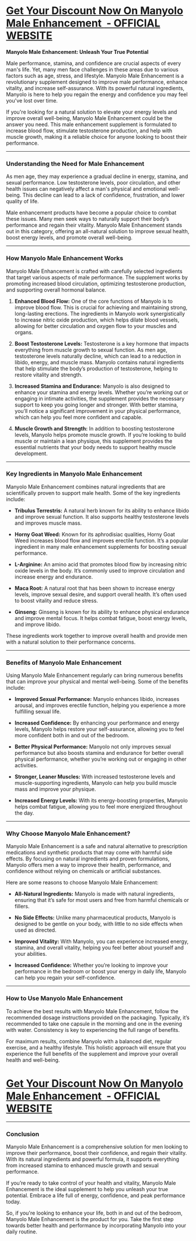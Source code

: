 <h1><a href="https://getdeals24x7.com/get-manyolo"><strong>Get Your Discount Now On&nbsp;<span data-sheets-root="1">Manyolo Male Enhancement </span>&nbsp;- OFFICIAL WEBSITE</strong></a></h1>
<p><strong>Manyolo Male Enhancement: Unleash Your True Potential</strong></p>
<p>Male performance, stamina, and confidence are crucial aspects of every man's life. Yet, many men face challenges in these areas due to various factors such as age, stress, and lifestyle. Manyolo Male Enhancement is a revolutionary supplement designed to improve male performance, enhance vitality, and increase self-assurance. With its powerful natural ingredients, Manyolo is here to help you regain the energy and confidence you may feel you've lost over time.</p>
<p>If you're looking for a natural solution to elevate your energy levels and improve overall well-being, Manyolo Male Enhancement could be the answer you need. This male enhancement supplement is formulated to increase blood flow, stimulate testosterone production, and help with muscle growth, making it a reliable choice for anyone looking to boost their performance.</p>
<hr />
<h3><strong>Understanding the Need for Male Enhancement</strong></h3>
<p>As men age, they may experience a gradual decline in energy, stamina, and sexual performance. Low testosterone levels, poor circulation, and other health issues can negatively affect a man's physical and emotional well-being. This decline can lead to a lack of confidence, frustration, and lower quality of life.</p>
<p>Male enhancement products have become a popular choice to combat these issues. Many men seek ways to naturally support their body&rsquo;s performance and regain their vitality. Manyolo Male Enhancement stands out in this category, offering an all-natural solution to improve sexual health, boost energy levels, and promote overall well-being.</p>
<hr />
<h3><strong>How Manyolo Male Enhancement Works</strong></h3>
<p>Manyolo Male Enhancement is crafted with carefully selected ingredients that target various aspects of male performance. The supplement works by promoting increased blood circulation, optimizing testosterone production, and supporting overall hormonal balance.</p>
<ol>
<li>
<p><strong>Enhanced Blood Flow:</strong> One of the core functions of Manyolo is to improve blood flow. This is crucial for achieving and maintaining strong, long-lasting erections. The ingredients in Manyolo work synergistically to increase nitric oxide production, which helps dilate blood vessels, allowing for better circulation and oxygen flow to your muscles and organs.</p>
</li>
<li>
<p><strong>Boost Testosterone Levels:</strong> Testosterone is a key hormone that impacts everything from muscle growth to sexual function. As men age, testosterone levels naturally decline, which can lead to a reduction in libido, energy, and muscle mass. Manyolo contains natural ingredients that help stimulate the body&rsquo;s production of testosterone, helping to restore vitality and strength.</p>
</li>
<li>
<p><strong>Increased Stamina and Endurance:</strong> Manyolo is also designed to enhance your stamina and energy levels. Whether you&rsquo;re working out or engaging in intimate activities, the supplement provides the necessary support to keep you going longer and stronger. With better stamina, you&rsquo;ll notice a significant improvement in your physical performance, which can help you feel more confident and capable.</p>
</li>
<li>
<p><strong>Muscle Growth and Strength:</strong> In addition to boosting testosterone levels, Manyolo helps promote muscle growth. If you&rsquo;re looking to build muscle or maintain a lean physique, this supplement provides the essential nutrients that your body needs to support healthy muscle development.</p>
</li>
</ol>
<hr />
<h3><strong>Key Ingredients in Manyolo Male Enhancement</strong></h3>
<p>Manyolo Male Enhancement combines natural ingredients that are scientifically proven to support male health. Some of the key ingredients include:</p>
<ul>
<li>
<p><strong>Tribulus Terrestris:</strong> A natural herb known for its ability to enhance libido and improve sexual function. It also supports healthy testosterone levels and improves muscle mass.</p>
</li>
<li>
<p><strong>Horny Goat Weed:</strong> Known for its aphrodisiac qualities, Horny Goat Weed increases blood flow and improves erectile function. It&rsquo;s a popular ingredient in many male enhancement supplements for boosting sexual performance.</p>
</li>
<li>
<p><strong>L-Arginine:</strong> An amino acid that promotes blood flow by increasing nitric oxide levels in the body. It&rsquo;s commonly used to improve circulation and increase energy and endurance.</p>
</li>
<li>
<p><strong>Maca Root:</strong> A natural root that has been shown to increase energy levels, improve sexual desire, and support overall health. It&rsquo;s often used to boost vitality and reduce stress.</p>
</li>
<li>
<p><strong>Ginseng:</strong> Ginseng is known for its ability to enhance physical endurance and improve mental focus. It helps combat fatigue, boost energy levels, and improve libido.</p>
</li>
</ul>
<p>These ingredients work together to improve overall health and provide men with a natural solution to their performance concerns.</p>
<hr />
<h3><strong>Benefits of Manyolo Male Enhancement</strong></h3>
<p>Using Manyolo Male Enhancement regularly can bring numerous benefits that can improve your physical and mental well-being. Some of the benefits include:</p>
<ul>
<li>
<p><strong>Improved Sexual Performance:</strong> Manyolo enhances libido, increases arousal, and improves erectile function, helping you experience a more fulfilling sexual life.</p>
</li>
<li>
<p><strong>Increased Confidence:</strong> By enhancing your performance and energy levels, Manyolo helps restore your self-assurance, allowing you to feel more confident both in and out of the bedroom.</p>
</li>
<li>
<p><strong>Better Physical Performance:</strong> Manyolo not only improves sexual performance but also boosts stamina and endurance for better overall physical performance, whether you&rsquo;re working out or engaging in other activities.</p>
</li>
<li>
<p><strong>Stronger, Leaner Muscles:</strong> With increased testosterone levels and muscle-supporting ingredients, Manyolo can help you build muscle mass and improve your physique.</p>
</li>
<li>
<p><strong>Increased Energy Levels:</strong> With its energy-boosting properties, Manyolo helps combat fatigue, allowing you to feel more energized throughout the day.</p>
</li>
</ul>
<hr />
<h3><strong>Why Choose Manyolo Male Enhancement?</strong></h3>
<p>Manyolo Male Enhancement is a safe and natural alternative to prescription medications and synthetic products that may come with harmful side effects. By focusing on natural ingredients and proven formulations, Manyolo offers men a way to improve their health, performance, and confidence without relying on chemicals or artificial substances.</p>
<p>Here are some reasons to choose Manyolo Male Enhancement:</p>
<ul>
<li>
<p><strong>All-Natural Ingredients:</strong> Manyolo is made with natural ingredients, ensuring that it&rsquo;s safe for most users and free from harmful chemicals or fillers.</p>
</li>
<li>
<p><strong>No Side Effects:</strong> Unlike many pharmaceutical products, Manyolo is designed to be gentle on your body, with little to no side effects when used as directed.</p>
</li>
<li>
<p><strong>Improved Vitality:</strong> With Manyolo, you can experience increased energy, stamina, and overall vitality, helping you feel better about yourself and your abilities.</p>
</li>
<li>
<p><strong>Increased Confidence:</strong> Whether you&rsquo;re looking to improve your performance in the bedroom or boost your energy in daily life, Manyolo can help you regain your self-confidence.</p>
</li>
</ul>
<hr />
<h3><strong>How to Use Manyolo Male Enhancement</strong></h3>
<p>To achieve the best results with Manyolo Male Enhancement, follow the recommended dosage instructions provided on the packaging. Typically, it&rsquo;s recommended to take one capsule in the morning and one in the evening with water. Consistency is key to experiencing the full range of benefits.</p>
<p>For maximum results, combine Manyolo with a balanced diet, regular exercise, and a healthy lifestyle. This holistic approach will ensure that you experience the full benefits of the supplement and improve your overall health and well-being.</p>
<h1><a href="https://getdeals24x7.com/get-manyolo"><strong>Get Your Discount Now On&nbsp;<span data-sheets-root="1">Manyolo Male Enhancement&nbsp;</span>&nbsp;- OFFICIAL WEBSITE</strong></a></h1>
<hr />
<h3><strong>Conclusion</strong></h3>
<p>Manyolo Male Enhancement is a comprehensive solution for men looking to improve their performance, boost their confidence, and regain their vitality. With its natural ingredients and powerful formula, it supports everything from increased stamina to enhanced muscle growth and sexual performance.</p>
<p>If you&rsquo;re ready to take control of your health and vitality, Manyolo Male Enhancement is the ideal supplement to help you unleash your true potential. Embrace a life full of energy, confidence, and peak performance today.</p>
<p>So, if you're looking to enhance your life, both in and out of the bedroom, Manyolo Male Enhancement is the product for you. Take the first step towards better health and performance by incorporating Manyolo into your daily routine.</p>
